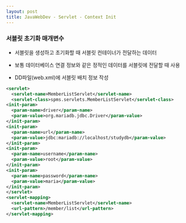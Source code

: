 ```yaml
---
layout: post
title: JavaWebDev - Servlet - Context Init
---
```


### 서블릿 초기화 매개변수

  - 서블릿을 생성하고 초기화할 때 서블릿 컨테이너가 전달하는 데이터

  - 보통 데이터베이스 연결 정보와 같은 정적인 데이터를 서블릿에 전달할 때 사용

  - DD파일(web.xml)에 서블릿 배치 정보 작성
  ```xml
  <servlet>
    <servlet-name>MemberListServlet</servlet-name>
    <servlet-class>spms.servlets.MemberListServlet</servlet-class>
  <init-param>
    <param-name>driver</param-name>
    <param-value>org.mariadb.jdbc.Driver</param-value>
  </init-param>
  <init-param>
    <param-name>url</param-name>
    <param-value>jdbc:mariadb://localhost/studydb</param-value>
  </init-param>
  <init-param>
    <param-name>username</param-name>
    <param-value>root</param-value>
  </init-param>
  <init-param>
    <param-name>password</param-name>
    <param-value>maria</param-value>
  </init-param>
  </servlet>
  <servlet-mapping>
    <servlet-name>MemberListServlet</servlet-name>
    <url-pattern>/member/list</url-pattern>
  </servlet-mapping>
  ```

